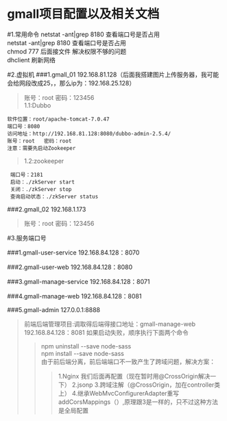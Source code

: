 # gmall项目配置以及相关文档
#1.常用命令
netstat -ant|grep 8180  查看端口号是否占用  
netstat -ant|grep 8180  查看端口号是否占用  
chmod 777 后面接文件 解决权限不够的问题  
dhclient  刷新网络  

#2.虚拟机
###1.gmall_01    192.168.81.128（后面我搭建图片上传服务器，我可能会给网段改成25，，那么ip为：192.168.25.128）  
   >账号：root   密码：123456  
>1.1:Dubbo
>                      
    软件位置：root/apache-tomcat-7.0.47  
    端口号：8080  
    访问地址：http://192.168.81.128:8080/dubbo-admin-2.5.4/  
    账号：root   密码：root  
    注意：需要先启动Zookeeper  
>1.2:zookeeper 
> 
     端口号：2181  
     启动：./zkServer start  
     关闭：./zkServer stop  
     查询启动状态：./zkServer status  



###2.gmall_02    192.168.1.173  
  >账号：root     密码：123456  

 


#3.服务端口号

###1.gmall-user-service     192.168.84.128：8070  
 >
###2.gmall-user-web         192.168.84.128：8080   
 >
###3.gmall-manage-service   192.168.84.128：8071
 > 
###4.gmall-manage-web       192.168.84.128：8081
 >  
###5.gmall-admin              127.0.0.1:8888
 >前端后端管理项目:调取得后端得接口地址：gmall-manage-web   192.168.84.128：8081
  如果启动失败，顺序执行下面两个命令   
 >>npm uninstall --save node-sass      
 >>npm install   --save node-sass  
 >>由于前后端分离，前后端端口不一致产生了跨域问题，解决方案：
 >>>1.Nginx    我们后面再配置（现在暂时用@CrossOrigin解决一下）
 >>>2.jsonp
 >>>3.跨域注解（@CrossOrigin，加在controller类上）
 >>>4.继承WebMvcConfigurerAdapter重写addCorsMappings（）,原理跟3是一样的，只不过这种方法是全局配置

   



